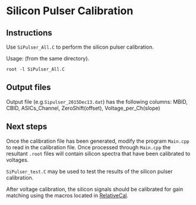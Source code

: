 # Silicon Pulser Calibration

## Instructions
Use `SiPulser_All.C` to perform the silicon pulser calibration.

Usage: (from the same directory).
````
root -l SiPulser_All.C 
````

## Output files
Output file (e.g.`Sipulser_2015Dec13.dat`) has the following columns:
 MBID, CBID, ASICs_Channel, ZeroShift(offset), Voltage_per_Ch(slope)

## Next steps
Once the calibration file has been generated, modify the program `Main.cpp` to read in the calibration file. Once processed through `Main.cpp` the resultant `.root` files will contain silicon spectra that have been calibrated to voltages.

 `SiPulser_test.C` may be used to test the results of the silicon pulser calibration.

After voltage calibration, the silicon signals should be calibrated for gain matching using the macros located in [RelativeCal](../RelativeCal).
